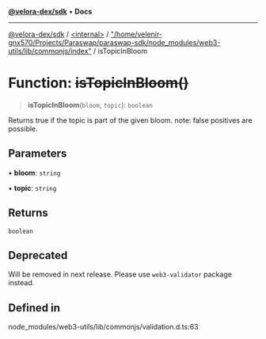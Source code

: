 [**@velora-dex/sdk**](../../../../README.md) • **Docs**

***

[@velora-dex/sdk](../../../../globals.md) / [\<internal\>](../../../README.md) / ["/home/velenir-gnx570/Projects/Paraswap/paraswap-sdk/node\_modules/web3-utils/lib/commonjs/index"](../README.md) / isTopicInBloom

# Function: ~~isTopicInBloom()~~

> **isTopicInBloom**(`bloom`, `topic`): `boolean`

Returns true if the topic is part of the given bloom.
note: false positives are possible.

## Parameters

• **bloom**: `string`

• **topic**: `string`

## Returns

`boolean`

## Deprecated

Will be removed in next release. Please use `web3-validator` package instead.

## Defined in

node\_modules/web3-utils/lib/commonjs/validation.d.ts:63
